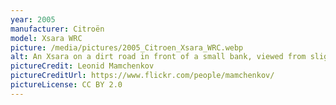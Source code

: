```yaml
---
year: 2005
manufacturer: Citroën
model: Xsara WRC
picture: /media/pictures/2005_Citroen_Xsara_WRC.webp
alt: An Xsara on a dirt road in front of a small bank, viewed from slightly high above.
pictureCredit: Leonid Mamchenkov
pictureCreditUrl: https://www.flickr.com/people/mamchenkov/
pictureLicense: CC BY 2.0
---
```

